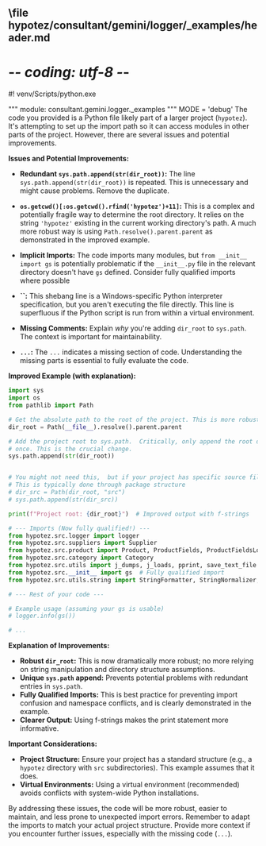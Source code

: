 ## \file hypotez/consultant/gemini/logger/_examples/header.md
# -*- coding: utf-8 -*-
#! venv/Scripts/python.exe

""" module: consultant.gemini.logger._examples """
MODE = 'debug'
The code you provided is a Python file likely part of a larger project (`hypotez`).  It's attempting to set up the import path so it can access modules in other parts of the project. However, there are several issues and potential improvements.

**Issues and Potential Improvements:**

* **Redundant `sys.path.append(str(dir_root))`:** The line `sys.path.append(str(dir_root))` is repeated.  This is unnecessary and might cause problems.  Remove the duplicate.


* **`os.getcwd()[:os.getcwd().rfind('hypotez')+11]`:** This is a complex and potentially fragile way to determine the root directory.  It relies on the string `'hypotez'` existing in the current working directory's path.   A much more robust way is using `Path.resolve().parent.parent`  as demonstrated in the improved example.


* **Implicit Imports:** The code imports many modules, but `from __init__ import gs` is potentially problematic if the `__init__.py` file in the relevant directory doesn't have `gs` defined. Consider fully qualified imports where possible


* **``:** This shebang line is a Windows-specific Python interpreter specification, but you aren't executing the file directly.  This line is superfluous if the Python script is run from within a virtual environment.



* **Missing Comments:** Explain *why* you're adding `dir_root` to `sys.path`. The context is important for maintainability.


* **`...`:**  The `...` indicates a missing section of code.  Understanding the missing parts is essential to fully evaluate the code.


**Improved Example (with explanation):**

```python
import sys
import os
from pathlib import Path

# Get the absolute path to the root of the project. This is more robust.
dir_root = Path(__file__).resolve().parent.parent  

# Add the project root to sys.path.  Critically, only append the root directory
# once. This is the crucial change.
sys.path.append(str(dir_root))


# You might not need this,  but if your project has specific source files
# This is typically done through package structure
# dir_src = Path(dir_root, "src")
# sys.path.append(str(dir_src))

print(f"Project root: {dir_root}")  # Improved output with f-strings

# --- Imports (Now fully qualified!) ---
from hypotez.src.logger import logger
from hypotez.src.suppliers import Supplier
from hypotez.src.product import Product, ProductFields, ProductFieldsLocators
from hypotez.src.category import Category
from hypotez.src.utils import j_dumps, j_loads, pprint, save_text_file
from hypotez.src.__init__ import gs  # Fully qualified import
from hypotez.src.utils.string import StringFormatter, StringNormalizer, ProductFieldsValidator

# --- Rest of your code ---

# Example usage (assuming your gs is usable)
# logger.info(gs())

# ...
```

**Explanation of Improvements:**

* **Robust `dir_root`:**  This is now dramatically more robust; no more relying on string manipulation and directory structure assumptions.
* **Unique `sys.path` append:** Prevents potential problems with redundant entries in `sys.path`.
* **Fully Qualified Imports:**  This is best practice for preventing import confusion and namespace conflicts, and is clearly demonstrated in the example.
* **Clearer Output:** Using f-strings makes the print statement more informative.

**Important Considerations:**

* **Project Structure:**  Ensure your project has a standard structure (e.g., a `hypotez` directory with `src` subdirectories). This example assumes that it does.
* **Virtual Environments:**  Using a virtual environment (recommended) avoids conflicts with system-wide Python installations.

By addressing these issues, the code will be more robust, easier to maintain, and less prone to unexpected import errors. Remember to adapt the imports to match your actual project structure.  Provide more context if you encounter further issues, especially with the missing code (`...`).
